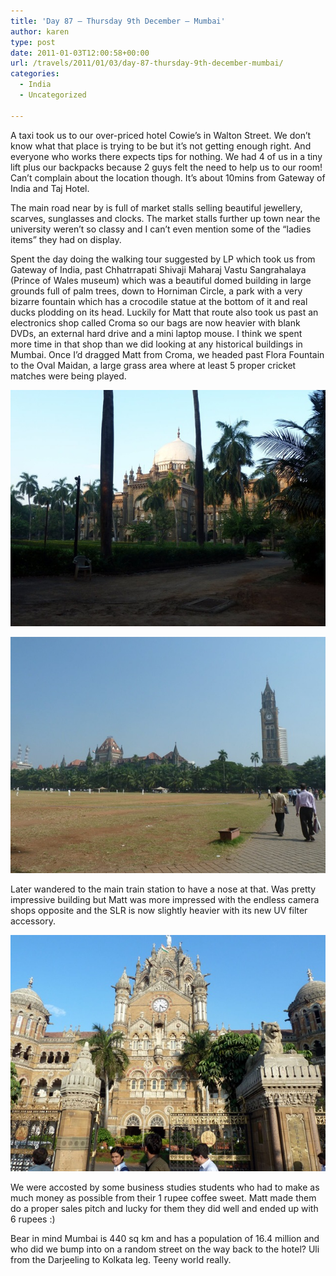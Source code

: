 ```yaml
---
title: 'Day 87 – Thursday 9th December – Mumbai'
author: karen
type: post
date: 2011-01-03T12:00:58+00:00
url: /travels/2011/01/03/day-87-thursday-9th-december-mumbai/
categories:
  - India
  - Uncategorized

---
```

A taxi took us to our over-priced hotel Cowie’s in Walton Street. We don’t know what that place is trying to be but it’s not getting enough right. And everyone who works there expects tips for nothing. We had 4 of us in a tiny lift plus our backpacks because 2 guys felt the need to help us to our room! Can’t complain about the location though. It’s about 10mins from Gateway of India and Taj Hotel. 

The main road near by is full of market stalls selling beautiful jewellery, scarves, sunglasses and clocks. The market stalls further up town near the university weren’t so classy and I can’t even mention some of the “ladies items” they had on display. 

Spent the day doing the walking tour suggested by LP which took us from Gateway of India, past Chhatrrapati Shivaji Maharaj Vastu Sangrahalaya (Prince of Wales museum) which was a beautiful domed building in large grounds full of palm trees, down to Horniman Circle, a park with a very bizarre fountain which has a crocodile statue at the bottom of it and real ducks plodding on its head. Luckily for Matt that route also took us past an electronics shop called Croma so our bags are now heavier with blank DVDs, an external hard drive and a mini laptop mouse. I think we spent more time in that shop than we did looking at any historical buildings in Mumbai. Once I’d dragged Matt from Croma, we headed past Flora Fountain to the Oval Maidan, a large grass area where at least 5 proper cricket matches were being played. 

![Prince of Wales museum (and plastic chair), Mumbai](/travels-wp-content/uploads/2011/01/P1030295.jpg) 

![Oval Maidan, Mumbai](/travels-wp-content/uploads/2011/01/P10302871.jpg) 

Later wandered to the main train station to have a nose at that. Was pretty impressive building but Matt was more impressed with the endless camera shops opposite and the SLR is now slightly heavier with its new UV filter accessory.

![Train station, Mumbai](/travels-wp-content/uploads/2011/01/P10302931.jpg) 

We were accosted by some business studies students who had to make as much money as possible from their 1 rupee coffee sweet. Matt made them do a proper sales pitch and lucky for them they did well and ended up with 6 rupees :) 

Bear in mind Mumbai is 440 sq km and has a population of 16.4 million and who did we bump into on a random street on the way back to the hotel? Uli from the Darjeeling to Kolkata leg. Teeny world really.

 [1]: http://www.mattburns.co.uk/travels/wp-content/uploads/2011/01/P1030295.jpg
 [2]: http://www.mattburns.co.uk/travels/wp-content/uploads/2011/01/P10302871.jpg
 [3]: http://www.mattburns.co.uk/travels/wp-content/uploads/2011/01/P10302931.jpg